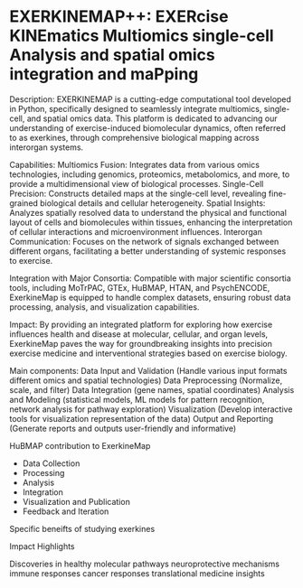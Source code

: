 # EXERKINEMAP++: EXERcise KINEmatics Multiomics single-cell Analysis and spatial omics integration and maPping


Description:
EXERKINEMAP is a cutting-edge computational tool developed in Python, specifically designed to seamlessly integrate multiomics, single-cell, and spatial omics data. This platform is dedicated to advancing our understanding of exercise-induced biomolecular dynamics, often referred to as exerkines, through comprehensive biological mapping across interorgan systems.

Capabilities:
Multiomics Fusion: Integrates data from various omics technologies, including genomics, proteomics, metabolomics, and more, to provide a multidimensional view of biological processes.
Single-Cell Precision: Constructs detailed maps at the single-cell level, revealing fine-grained biological details and cellular heterogeneity.
Spatial Insights: Analyzes spatially resolved data to understand the physical and functional layout of cells and biomolecules within tissues, enhancing the interpretation of cellular interactions and microenvironment influences.
Interorgan Communication: Focuses on the network of signals exchanged between different organs, facilitating a better understanding of systemic responses to exercise.

Integration with Major Consortia:
Compatible with major scientific consortia tools, including MoTrPAC, GTEx, HuBMAP, HTAN, and PsychENCODE, ExerkineMap is equipped to handle complex datasets, ensuring robust data processing, analysis, and visualization capabilities.

Impact:
By providing an integrated platform for exploring how exercise influences health and disease at molecular, cellular, and organ levels, ExerkineMap paves the way for groundbreaking insights into precision exercise medicine and interventional strategies based on exercise biology.


Main components:
Data Input and Validation (Handle various input formats different omics and spatial technologies) 
Data Preprocessing (Normalize, scale, and filter)
Data Integration (gene names, spatial coordinates)
Analysis and Modeling (statistical models, ML models for pattern recognition, network analysis for pathway exploration) 
Visualization (Develop interactive tools for visualization representation of the data) 
Output and Reporting (Generate reports and outputs user-friendly and informative)

HuBMAP contribution to ExerkineMap

* Data Collection 
* Processing
* Analysis
* Integration
* Visualization and Publication
* Feedback and Iteration

Specific beneifts of studying exerkines

Impact Highlights

Discoveries in healthy molecular pathways neuroprotective mechanisms immune responses cancer responses translational medicine insights

